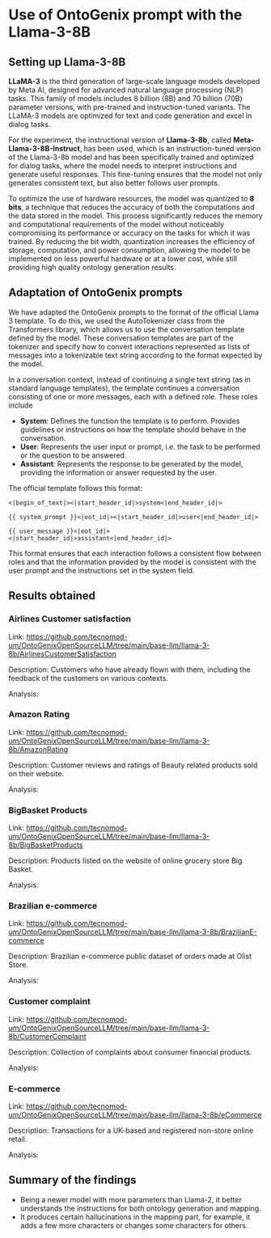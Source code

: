 # Use of OntoGenix prompt with the Llama-3-8B

## Setting up Llama-3-8B

**LLaMA-3** is the third generation of large-scale language models developed by Meta AI, designed for advanced natural language processing (NLP) tasks.  This family of models includes 8 billion (8B) and 70 billion (70B) parameter versions, with pre-trained and instruction-tuned variants. The LLaMA-3 models are optimized for text and code generation and excel in dialog tasks. 

For the experiment, the instructional version of **Llama-3-8b**, called **Meta-Llama-3-8B-Instruct**, has been used, which is an instruction-tuned version of the Llama-3-8b model and has been specifically trained and optimized for dialog tasks, where the model needs to interpret instructions and generate useful responses. This fine-tuning ensures that the model not only generates consistent text, but also better follows user prompts. 

To optimize the use of hardware resources, the model was quantized to **8 bits**, a technique that reduces the accuracy of both the computations and the data stored in the model. This process significantly reduces the memory and computational requirements of the model without noticeably compromising its performance or accuracy on the tasks for which it was trained. By reducing the bit width, quantization increases the efficiency of storage, computation, and power consumption, allowing the model to be implemented on less powerful hardware or at a lower cost, while still providing high quality ontology generation results.

## Adaptation of OntoGenix prompts

We have adapted the OntoGenix prompts to the format of the official Llama 3 template. To do this, we used the AutoTokenizer class from the Transformers library, which allows us to use the conversation template defined by the model. These conversation templates are part of the tokenizer and specify how to convert interactions represented as lists of messages into a tokenizable text string according to the format expected by the model.

In a conversation context, instead of continuing a single text string (as in standard language templates), the template continues a conversation consisting of one or more messages, each with a defined role. These roles include

- **System**: Defines the function the template is to perform. Provides guidelines or instructions on how the template should behave in the conversation.
- **User**: Represents the user input or prompt, i.e. the task to be performed or the question to be answered.
- **Assistant**: Represents the response to be generated by the model, providing the information or answer requested by the user.

The official template follows this format:

```
<|begin_of_text|><|start_header_id|>system<|end_header_id|>

{{ system_prompt }}<|eot_id|><|start_header_id|>user<|end_header_id|>

{{ user_message }}<|eot_id|><|start_header_id|>assistant<|end_header_id|>
```

This format ensures that each interaction follows a consistent flow between roles and that the information provided by the model is consistent with the user prompt and the instructions set in the system field.

## Results obtained

### Airlines Customer satisfaction

Link: https://github.com/tecnomod-um/OntoGenixOpenSourceLLM/tree/main/base-llm/llama-3-8b/AirlinesCustomerSatisfaction

Description: Customers who have already flown with them, including the feedback of the customers on various contexts. 

Analysis: 

### Amazon Rating

Link: https://github.com/tecnomod-um/OntoGenixOpenSourceLLM/tree/main/base-llm/llama-3-8b/AmazonRating

Description: Customer reviews and ratings of Beauty related products sold on their website.

Analysis: 

### BigBasket Products

Link: https://github.com/tecnomod-um/OntoGenixOpenSourceLLM/tree/main/base-llm/llama-3-8b/BigBasketProducts

Description: Products listed on the website of online grocery store Big Basket.

Analysis: 

###  Brazilian e-commerce

Link: https://github.com/tecnomod-um/OntoGenixOpenSourceLLM/tree/main/base-llm/llama-3-8b/BrazilianE-commerce

Description: Brazilian e-commerce public dataset of orders made at Olist Store.

Analysis: 

### Customer complaint

Link: https://github.com/tecnomod-um/OntoGenixOpenSourceLLM/tree/main/base-llm/llama-3-8b/CustomerComplaint

Description: Collection of complaints about consumer financial products.

Analysis: 

### E-commerce

Link: https://github.com/tecnomod-um/OntoGenixOpenSourceLLM/tree/main/base-llm/llama-3-8b/eCommerce

Description: Transactions for a UK-based and registered non-store online retail.

Analysis: 

## Summary of the findings

- Being a newer model with more parameters than Llama-2, it better understands the instructions for both ontology generation and mapping.
- It produces certain hallucinations in the mapping part, for example, it adds a few more characters or changes some characters for others. 
